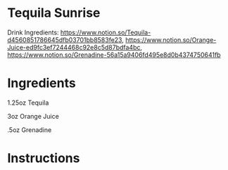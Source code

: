 # Tequila Sunrise

Drink Ingredients: https://www.notion.so/Tequila-d4560851786645dfb03701bb8583fe23, https://www.notion.so/Orange-Juice-ed9fc3ef7244468c92e8c5d87bdfa4bc, https://www.notion.so/Grenadine-56a15a9406fd495e8d0b4374750641fb

# Ingredients

1.25oz Tequila

3oz Orange Juice

.5oz Grenadine

# Instructions